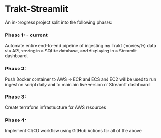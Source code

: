 # Trakt-Streamlit
An in-progress project split into the following phases:

### Phase 1: - current
Automate entire end-to-end pipeline of ingesting my Trakt (movies/tv) data via API, storing in a SQLite database, and displaying in a Streamlit dashboard. 

### Phase 2:
Push Docker container to AWS -> ECR and ECS and EC2 will be used to run ingestion script daily and to maintain live version of Streamlit dashboard

### Phase 3: 
Create terraform infrastructure for AWS resources

### Phase 4: 
Implement CI/CD workflow using GitHub Actions for all of the above
